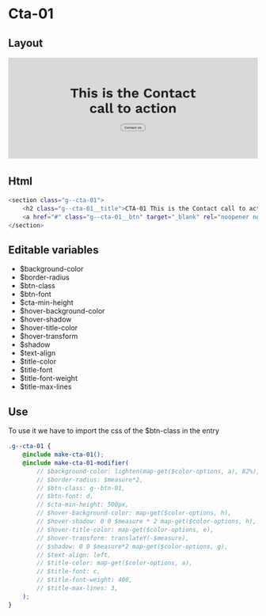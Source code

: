 # Cta-01

## Layout

![alt text][cta-01]

[cta-01]: /src/img/global-components/cta/cta-01.jpg

## Html

```sh
<section class="g--cta-01">
    <h2 class="g--cta-01__title">CTA-01 This is the Contact call to action</h2>
    <a href="#" class="g--cta-01__btn" target="_blank" rel="noopener noreferrer">Contact Us</a>
</section>
```

## Editable variables

-   $background-color
-   $border-radius
-   $btn-class
-   $btn-font
-   $cta-min-height
-   $hover-background-color
-   $hover-shadow
-   $hover-title-color
-   $hover-transform
-   $shadow
-   $text-align
-   $title-color
-   $title-font
-   $title-font-weight
-   $title-max-lines

## Use

To use it we have to import the css of the $btn-class in the entry

```scss
.g--cta-01 {
    @include make-cta-01();
    @include make-cta-01-modifier(
        // $background-color: lighten(map-get($color-options, a), 82%),
        // $border-radius: $measure*2,
        // $btn-class: g--btn-01,
        // $btn-font: d,
        // $cta-min-height: 500px,
        // $hover-background-color: map-get($color-options, h),
        // $hover-shadow: 0 0 $measure * 2 map-get($color-options, h),
        // $hover-title-color: map-get($color-options, e),
        // $hover-transform: translateY(-$measure),
        // $shadow: 0 0 $measure*2 map-get($color-options, g),
        // $text-align: left,
        // $title-color: map-get($color-options, a),
        // $title-font: c,
        // $title-font-weight: 400,
        // $title-max-lines: 3,
    );
}
```
